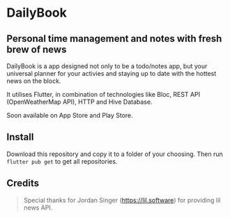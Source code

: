 # DailyBook

## Personal time management and notes with fresh brew of news

DailyBook is a app designed not only to be a todo/notes app, but your universal planner for your activies and staying up to date with the hottest news on the block.

It utilises Flutter, in combination of technologies like Bloc, REST API (OpenWeatherMap API), HTTP and Hive Database.

Soon available on App Store and Play Store.

## Install

Download this repository and copy it to a folder of your choosing.
Then run ```flutter pub get``` to get all repositories.

## Credits
> Special thanks for Jordan Singer (https://lil.software) for providing lil news API.
